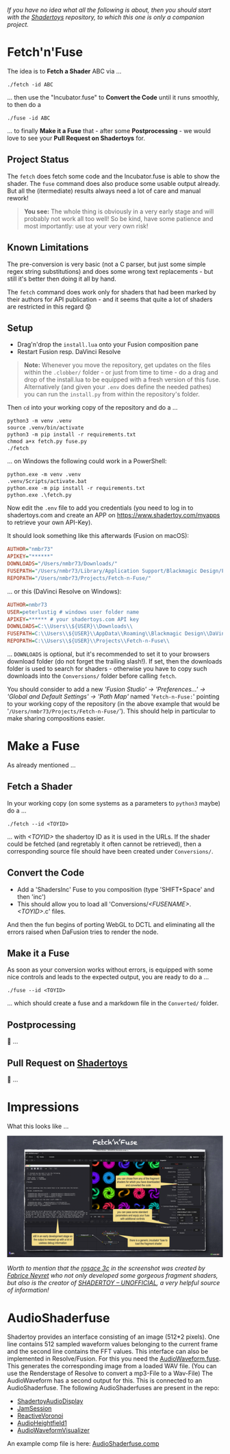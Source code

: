 *If you have no idea what all the following is about, then you should start with the [Shadertoys](https://github.com/nmbr73/Shadertoys) repository, to which this one  is only a companion project.*

# Fetch'n'Fuse

The idea is to **Fetch a Shader** ABC via ...
```
./fetch -id ABC
```
... then use the "Incubator.fuse" to **Convert the Code** until it runs smoothly, to then do a
```
./fuse -id ABC
```
... to finally **Make it a Fuse** that - after some **Postprocessing** - we would love to see your **Pull Request on Shadertoys** for.


## Project Status

The `fetch` does fetch some code and the Incubator.fuse is able to show the shader. The `fuse` command does also produce some usable output already. But all the (itermediate) results always need a lot of care and manual rework!

> **You see:** The whole thing is obviously in a very early stage and will probably not work all too well! So be kind, have some patience and most importantly: use at your very own risk!


## Known Limitations

The pre-conversion is very basic (not a C parser, but just some simple regex string substitutions) and does some wrong text replacements - but still it's better then doing it all by hand.

The `fetch` command does work only for shaders that had been marked by their authors for API publication - and it seems that quite a lot of shaders are restricted in this regard :worried:


## Setup

* Drag'n'drop the `install.lua` onto your Fusion composition pane
* Restart Fusion resp. DaVinci Resolve

> **Note:** Whenever you move the repository, get updates on the files within the `.clobber/` folder - or just from time to time - do a drag and drop of the install.lua to be equipped with a fresh version of this fuse. Alternatively (and given your `.env` does define the needed pathes) you can run the `install.py` from within the repository's folder.

Then `cd` into your working copy of the repository and do a ...
```
python3 -m venv .venv
source .venv/bin/activate
python3 -m pip install -r requirements.txt
chmod a+x fetch.py fuse.py
./fetch
```
... on Windows the following could work in a PowerShell:
```
python.exe -m venv .venv
.venv/Scripts/activate.bat
python.exe -m pip install -r requirements.txt
python.exe .\fetch.py
```


Now edit the `.env` file to add you credentials (you need to log in to shadertoys.com and create an APP on https://www.shadertoy.com/myapps to retrieve your own API-Key).

It should look something like this afterwards (Fusion on macOS):
```ini
AUTHOR="nmbr73"
APIKEY="******"
DOWNLOADS="/Users/nmbr73/Downloads/"
FUSEPATH="/Users/nmbr73/Library/Application Support/Blackmagic Design/Fusion/Fuses/"
REPOPATH="/Users/nmbr73/Projects/Fetch-n-Fuse/"
```

... or this (DaVinci Resolve on Windows):
```ini
AUTHOR=nmbr73
USER=peterlustig # windows user folder name 
APIKEY=****** # your shadertoys.com API key
DOWNLOADS=C:\\Users\\${USER}\\Downloads\\
FUSEPATH=C:\\Users\\${USER}\\AppData\\Roaming\\Blackmagic Design\\DaVinci Resolve\\Support\\Fusion\\Fuses\\
REPOPATH=C:\\Users\\${USER}\\Projects\\Fetch-n-Fuse\\
```

... `DOWNLOADS` is optional, but it's recommended to set it to your browsers download folder (do not forget the trailing slash!). If set, then the downloads folder is used to search for shaders - otherwise you have to copy such downloads into the `Conversions/` folder before calling `fetch`.

You should consider to add a new *'Fusion Studio' → 'Preferences...' → 'Global and Default Settings' → 'Path Map'* named '`Fetch-n-Fuse:`' pointing to your working copy of the repository (in the above example that would be '`/Users/nmbr73/Projects/Fetch-n-Fuse/`'). This should help in particular to make sharing compositions easier.

# Make a Fuse

As already mentioned ...

## Fetch a Shader

In your working copy (on some systems as a parameters to `python3` maybe) do a ...
```
./fetch --id <TOYID>
```
... with *&lt;TOYID&gt;* the shadertoy ID as it is used in the URLs. If the shader could be fetched (and regretably it often cannot be retrieved), then a corresponding source file should have been created under `Conversions/`.

## Convert the Code

* Add a 'ShadersInc' Fuse to you composition (type 'SHIFT+Space' and then 'inc')
* This should allow you to load all 'Conversions/*&lt;FUSENAME&gt;*.*&lt;TOYID&gt;*.c' files.

And then the fun begins of porting WebGL to DCTL and eliminating all the errors raised when DaFusion tries to render the node.

## Make it a Fuse

As soon as your conversion works without errors, is equipped with some nice controls and leads to the expected output, you are ready to do a ...
```
./fuse --id <TOYID>
```
... which should create a fuse and a markdown file in the `Converted/` folder.

## Postprocessing

:construction:
...

## Pull Request on [Shadertoys](https://github.com/nmbr73/Shadertoys)

:construction:
...

# Impressions

What this looks like ...

![Fusion Screenshot](Fusion-Screenshot.png)

*Worth to mention that the [rosace 3c](https://www.shadertoy.com/view/Ms3SzB) in the screenshot was created by [Fabrice Neyret](https://www.shadertoy.com/user/FabriceNeyret2) who not only developed some gorgeous fragment shaders, but also is the creator of [SHADERTOY – UNOFFICIAL](https://shadertoyunofficial.wordpress.com), a very helpful source of information!*


# AudioShaderfuse

Shadertoy provides an interface consisting of an image (512*2 pixels). One line contains 512 sampled waveform values belonging to the current frame and the second line contains the FFT values.
This interface can also be implemented in Resolve/Fusion. For this you need the [AudioWaveform.fuse](https://github.com/nmbr73/Fetch-n-Fuse/blob/main/Fuses/AudioWaveform.fuse). This generates the corresponding image from a loaded WAV file. (You can use the Renderstage of Resolve to convert a mp3-File to a Wav-File) The AudioWaveform has a second output for this. This is connected to an AudioShaderfuse.
The following AudioShaderfuses are present in the repo:
- [ShadertoyAudioDisplay](https://github.com/nmbr73/Fetch-n-Fuse/blob/main/Converted/ShadertoyAudioDisplay.fuse)
- [JamSession](https://github.com/nmbr73/Fetch-n-Fuse/blob/main/Converted/JamSession.fuse)
- [ReactiveVoronoi](https://github.com/nmbr73/Fetch-n-Fuse/blob/main/Converted/ReactiveVoronoi.fuse)
- [AudioHeightfield1](https://github.com/nmbr73/Fetch-n-Fuse/blob/main/Converted/AudioHeightfield1.fuse)
- [AudioWaveformVisualizer](https://github.com/nmbr73/Fetch-n-Fuse/blob/main/Converted/AudioWaveformVisualizer.fuse)

An example comp file is here: [AudioShaderfuse.comp](https://github.com/nmbr73/Fetch-n-Fuse/blob/main/Conversions/AudioShaderfuse.comp)